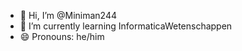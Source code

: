 - 👋 Hi, I’m @Miniman244
- 🌱 I’m currently learning InformaticaWetenschappen
- 😄 Pronouns: he/him

<!---
Miniman244/Miniman244 is a ✨ special ✨ repository because its `README.md` (this file) appears on your GitHub profile.
You can click the Preview link to take a look at your changes.
--->
